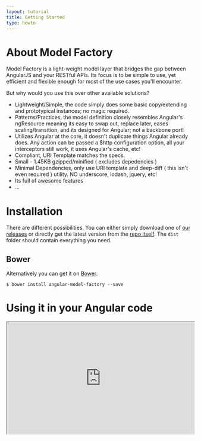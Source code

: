 ```yaml
---
layout: tutorial
title: Getting Started
type: howto
---
```


# About Model Factory

Model Factory is a light-weight model layer that bridges the gap between AngularJS and your RESTful APIs. Its focus is to be simple to use, yet efficient and flexible enough for most of the use cases you'll encounter.

But why would you use this over other available solutions?

- Lightweight/Simple, the code simply does some basic copy/extending and prototypical instances; no magic required.
- Patterns/Practices, the model definition closely resembles Angular's ngResource meaning its easy to swap out, replace later, eases scaling/transition, and its designed for Angular; not a backbone port!
- Utilizes Angular at the core, it doesn't duplicate things Angular already does. Any action can be passed a $http configuration option, all your interceptors still work, it uses Angular's cache, etc!
- Compliant, URI Template matches the specs.
- Small - 1.45KB gzipped/minified ( excludes depedencies )
- Minimal Dependencies, only use URI template and deep-diff ( this isn't even required ) utility. NO underscore, lodash, jquery, etc!
- Its full of awesome features
- ...

# Installation

There are different possibilities. You can either simply download one of [our releases](https://github.com/Swimlane/angular-model-factory/releases) or directly get the latest version from the [repo itself](https://github.com/Swimlane/angular-model-factory). The `dist` folder should contain everything you need.

## Bower

Alternatively you can get it on [Bower](http://bower.io/search/?q=angular-model-factory).

```
$ bower install angular-model-factory --save
```


# Using it in your Angular code

<iframe src="http://embed.plnkr.co/fkbFuGynShAkw3BTrwAo/preview" width="100%" height="300px"> </iframe>


